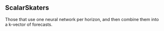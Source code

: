 ## ScalarSkaters

Those that use one neural network per horizon, and then combine them into a k-vector of forecasts. 

